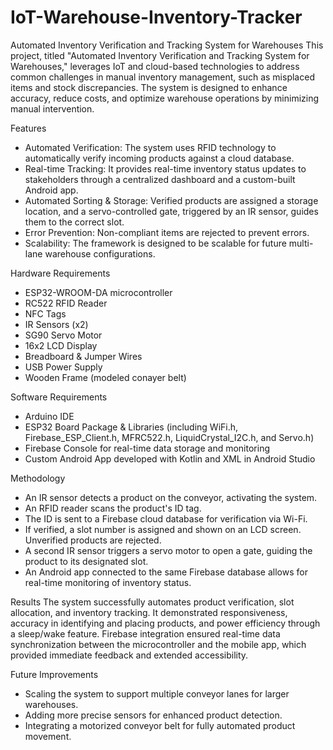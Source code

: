 # IoT-Warehouse-Inventory-Tracker
 Automated Inventory Verification and Tracking System for Warehouses
 This project, titled "Automated Inventory Verification and Tracking System for Warehouses," leverages IoT and cloud-based technologies to address common challenges in manual inventory management, such as misplaced items and stock discrepancies. The system is designed to enhance accuracy, reduce costs, and optimize warehouse operations by minimizing manual intervention.

Features
- Automated Verification: The system uses RFID technology to automatically verify incoming products against a cloud database.
- Real-time Tracking: It provides real-time inventory status updates to stakeholders through a centralized dashboard and a custom-built Android app.
- Automated Sorting & Storage: Verified products are assigned a storage location, and a servo-controlled gate, triggered by an IR sensor, guides them to the correct slot.
- Error Prevention: Non-compliant items are rejected to prevent errors.
- Scalability: The framework is designed to be scalable for future multi-lane warehouse configurations.

Hardware Requirements
- ESP32-WROOM-DA microcontroller 
- RC522 RFID Reader 
- NFC Tags 
- IR Sensors (x2) 
- SG90 Servo Motor 
- 16x2 LCD Display 
- Breadboard & Jumper Wires 
- USB Power Supply 
- Wooden Frame (modeled conayer belt)

Software Requirements
- Arduino IDE 
- ESP32 Board Package & Libraries (including WiFi.h, Firebase_ESP_Client.h, MFRC522.h, LiquidCrystal_I2C.h, and Servo.h) 
- Firebase Console for real-time data storage and monitoring 
- Custom Android App developed with Kotlin and XML in Android Studio 


Methodology
- An IR sensor detects a product on the conveyor, activating the system.
- An RFID reader scans the product's ID tag.
- The ID is sent to a Firebase cloud database for verification via Wi-Fi.
- If verified, a slot number is assigned and shown on an LCD screen. Unverified products are rejected.
- A second IR sensor triggers a servo motor to open a gate, guiding the product to its designated slot.
- An Android app connected to the same Firebase database allows for real-time monitoring of inventory status.

Results
The system successfully automates product verification, slot allocation, and inventory tracking. It demonstrated responsiveness, accuracy in identifying and placing products, and power efficiency through a sleep/wake feature. Firebase integration ensured real-time data synchronization between the microcontroller and the mobile app, which provided immediate feedback and extended accessibility.

Future Improvements
- Scaling the system to support multiple conveyor lanes for larger warehouses.
- Adding more precise sensors for enhanced product detection.
- Integrating a motorized conveyor belt for fully automated product movement.
